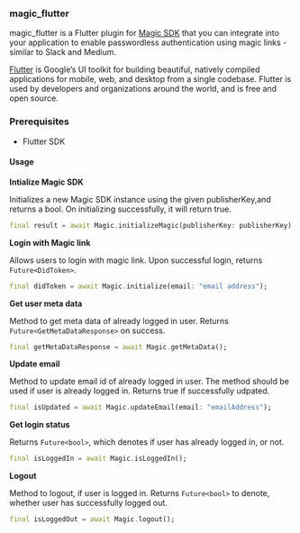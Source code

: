 <p style="text-align: center;"><h3> magic_flutter</h3></p>

magic_flutter is a Flutter plugin for [Magic SDK](https://docs.magic.link/)
that you can integrate into your application to enable passwordless authentication using magic links - similar to Slack and Medium.

[Flutter](https://flutter.dev/) is Google’s UI toolkit for building beautiful, natively compiled applications for mobile, web, and desktop from a single codebase. Flutter is used by developers and organizations around the world, and is free and open source.

### Prerequisites
- Flutter SDK
  
#### Usage

<b>Intialize Magic SDK</b>

Initializes a new Magic SDK instance using the given publisherKey,and returns a bool. On initializing successfully, it will return true.

```dart
final result = await Magic.initializeMagic(publisherKey: publisherKey)
```

<b>Login with Magic link</b>

Allows users to login with magic link. Upon successful login, returns
`Future<DidToken>`.
```dart
final didToken = await Magic.initialize(email: "email address");
```

<b>Get user meta data</b>

Method to get meta data of already logged in user. Returns `Future<GetMetaDataResponse>` on success.

```dart
final getMetaDataResponse = await Magic.getMetaData();
```

<b>Update email</b>

Method to update email id of already logged in user. The method should be used if user is already logged in. Returns true if successfully udpated.

```dart
final isUpdated = await Magic.updateEmail(email: "emailAddress");
```

<b>Get login status</b>

Returns `Future<bool>`, which denotes if user has already logged in, or not.

```dart
final isLoggedIn = await Magic.isLoggedIn();
```

<b>Logout</b>

Method to logout, if user is logged in. Returns `Future<bool>` to denote, whether user has successfully logged out.

```dart
final isLoggedOut = await Magic.logout();
```
